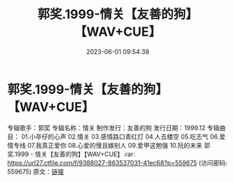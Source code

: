 ﻿---
title: 郭奖.1999-情关【友善的狗】【WAV+CUE】
date: 2023-06-01 09:54:38
categories: WAV车载音乐、镜像
tags: 华语中文
---
# 郭奖.1999-情关【友善的狗】【WAV+CUE】

专辑歌手：郭奖
专辑名称：情关
制作发行：友善的狗
发行日期：1999.12
专辑曲目：
01.小卒仔的心声
02.情关
03.感情路口青红灯
04.人去楼空
05.吃志气
06.爱情专线
07.我真正爱你
08.心爱的慢且嫁别人
09.爱甲这勉强
10.阮的未来
郭奖.1999 - 情关【友善的狗】【WAV+CUE】.rar: https://url27.ctfile.com/f/9388027-863537031-41ec68?p=559675
(访问密码: 559675)
原文：[链接](https://blog.sina.com.cn/s/blog_1647c7e760103124y.html)